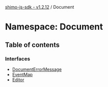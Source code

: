 [shimo-js-sdk - v1.2.12](/README.md) / Document

# Namespace: Document

## Table of contents

### Interfaces

- [DocumentErrorMessage](/interfaces/Document.DocumentErrorMessage.md)
- [EventMap](/interfaces/Document.EventMap.md)
- [Editor](/interfaces/Document.Editor.md)
